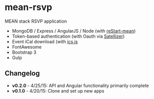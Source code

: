 # mean-rsvp

MEAN stack RSVP application

* MongoDB / Express / AngularJS / Node (with [reStart-mean](https://github.com/kmaida/reStart-mean))
* Token-based authentication (with Oauth via [Satellizer](https://github.com/sahat/satellizer))
* Event iCal download (with [ics.js](https://github.com/nwcell/ics.js)
* FontAwesome
* Bootstrap 3
* Gulp
 
## Changelog
  
* **v0.2.0** - 4/25/15: API and Angular functionality primarily complete  
* **v0.1.0** - 4/20/15: Clone and set up new apps